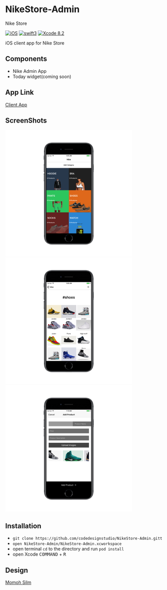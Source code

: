 # NikeStore-Admin


Nike Store


[![iOS](https://img.shields.io/badge/platform-iOS-blue.svg?style=flat)](https://developer.apple.com/ios/)
[![swift3](https://img.shields.io/badge/swift3-compatible-brightgreen.svg?style=flat)](https://developer.apple.com/swift)
[![Xcode 8.2](https://img.shields.io/badge/Xcode-8.2-blue.svg?style=flat)](https://developer.apple.com/xcode)

iOS client app for Nike Store


## Components
- Nike Admin App
- Today widget(coming soon)


## App Link


[Client App](https://github.com/codedesignstudio/NikeStore-Client)


## ScreenShots

<img src="/assets/1.png" width="400" height="400"><img src="/assets/2.png" width="400" height="400"><img src="/assets/3.png" width="400" height="400">




## Installation
- `git clone https://github.com/codedesignstudio/NikeStore-Admin.gitt`
- `open NikeStore-Admin/NikeStore-Admin.xcworkspace`
- open terminal `cd` to the directory and run `pod install`
- open Xcode <kbd>COMMAND</kbd> + <kbd>R</kbd>


## Design



[Momoh Silm](https://twitter.com/m_silm)
